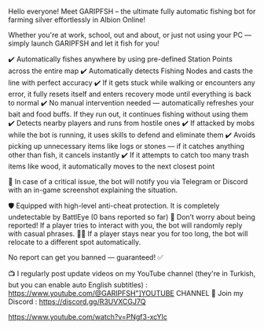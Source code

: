 Hello everyone! Meet GARIPFSH – the ultimate fully automatic fishing bot for farming silver effortlessly in Albion Online!

Whether you're at work, school, out and about, or just not using your PC — simply launch GARIPFSH and let it fish for you!

✔️ Automatically fishes anywhere by using pre-defined Station Points across the entire map
✔️ Automatically detects Fishing Nodes and casts the line with perfect accuracy
✔️ If it gets stuck while walking or encounters any error, it fully resets itself and enters recovery mode until everything is back to normal
✔️ No manual intervention needed — automatically refreshes your bait and food buffs. If they run out, it continues fishing without using them
✔️ Detects nearby players and runs from hostile ones
✔️ If attacked by mobs while the bot is running, it uses skills to defend and eliminate them
✔️ Avoids picking up unnecessary items like logs or stones — if it catches anything other than fish, it cancels instantly
✔️ If it attempts to catch too many trash items like wood, it automatically moves to the next closest point

🚨 In case of a critical issue, the bot will notify you via Telegram or Discord with an in-game screenshot explaining the situation.

🛡️ Equipped with high-level anti-cheat protection. It is completely undetectable by BattlEye (0 bans reported so far)
🙊 Don’t worry about being reported! If a player tries to interact with you, the bot will randomly reply with casual phrases.
🏃‍♂️ If a player stays near you for too long, the bot will relocate to a different spot automatically.

No report can get you banned — guaranteed! ✅

📺 I regularly post update videos on my YouTube channel (they're in Turkish, but you can enable auto English subtitles) : https://www.youtube.com/@GARIPFSH"]YOUTUBE CHANNEL
💬 Join my Discord :  https://discord.gg/R3UVXCGJ7Q



https://www.youtube.com/watch?v=PNgf3-xcYIc
